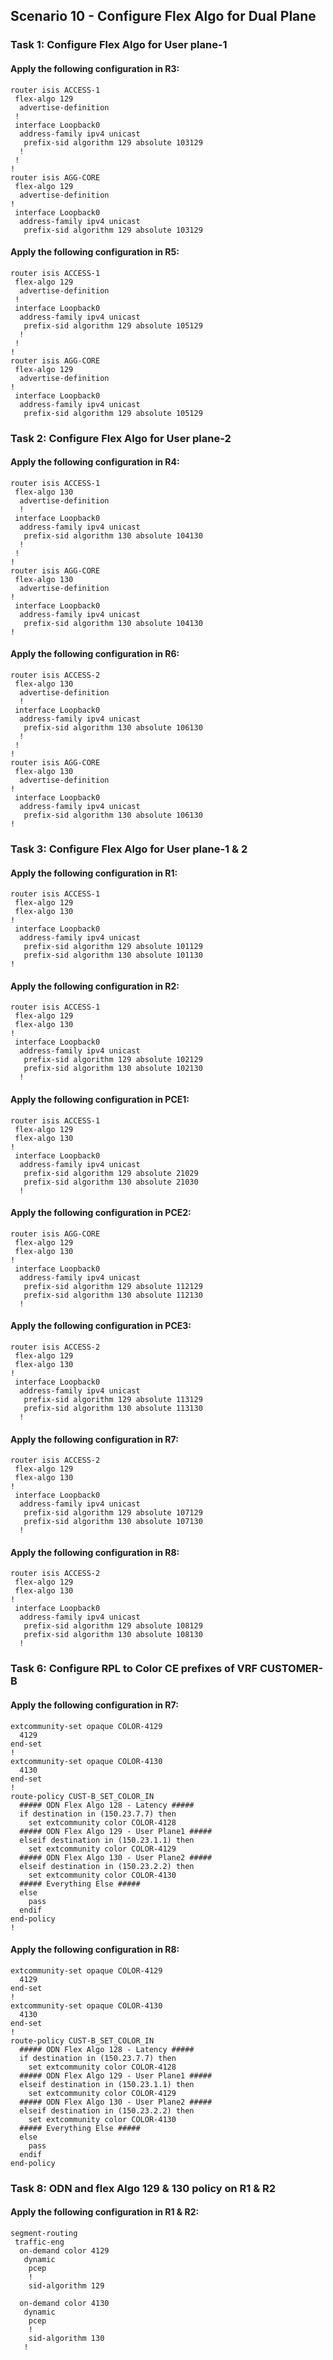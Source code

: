 ## Scenario 10 - Configure Flex Algo for Dual Plane

### Task 1: Configure Flex Algo for User plane-1

#### Apply the following configuration in R3:

```
router isis ACCESS-1
 flex-algo 129
  advertise-definition
 !
 interface Loopback0
  address-family ipv4 unicast
   prefix-sid algorithm 129 absolute 103129
  !
 !
!
router isis AGG-CORE
 flex-algo 129
  advertise-definition
!
 interface Loopback0
  address-family ipv4 unicast
   prefix-sid algorithm 129 absolute 103129

```


#### Apply the following configuration in R5:

```
router isis ACCESS-1
 flex-algo 129
  advertise-definition
 !
 interface Loopback0
  address-family ipv4 unicast
   prefix-sid algorithm 129 absolute 105129
  !
 !
!
router isis AGG-CORE
 flex-algo 129
  advertise-definition
!
 interface Loopback0
  address-family ipv4 unicast
   prefix-sid algorithm 129 absolute 105129

```

### Task 2: Configure Flex Algo for User plane-2

#### Apply the following configuration in R4:

```
router isis ACCESS-1
 flex-algo 130
  advertise-definition
  !
 interface Loopback0
  address-family ipv4 unicast
   prefix-sid algorithm 130 absolute 104130
  !
 !
!
router isis AGG-CORE
 flex-algo 130
  advertise-definition
!
 interface Loopback0
  address-family ipv4 unicast
   prefix-sid algorithm 130 absolute 104130
!
```


#### Apply the following configuration in R6:

```
router isis ACCESS-2
 flex-algo 130
  advertise-definition
  !
 interface Loopback0
  address-family ipv4 unicast
   prefix-sid algorithm 130 absolute 106130
  !
 !
!
router isis AGG-CORE
 flex-algo 130
  advertise-definition
!
 interface Loopback0
  address-family ipv4 unicast
   prefix-sid algorithm 130 absolute 106130
!
```

### Task 3: Configure Flex Algo for User plane-1 & 2

#### Apply the following configuration in R1:

```
router isis ACCESS-1
 flex-algo 129
 flex-algo 130
!
 interface Loopback0
  address-family ipv4 unicast
   prefix-sid algorithm 129 absolute 101129
   prefix-sid algorithm 130 absolute 101130
!
```

#### Apply the following configuration in R2:

```
router isis ACCESS-1
 flex-algo 129
 flex-algo 130
!
 interface Loopback0
  address-family ipv4 unicast
   prefix-sid algorithm 129 absolute 102129
   prefix-sid algorithm 130 absolute 102130
  !
```

#### Apply the following configuration in PCE1:

```
router isis ACCESS-1
 flex-algo 129
 flex-algo 130
!
 interface Loopback0
  address-family ipv4 unicast
   prefix-sid algorithm 129 absolute 21029
   prefix-sid algorithm 130 absolute 21030
  !
```

#### Apply the following configuration in PCE2:

```
router isis AGG-CORE
 flex-algo 129
 flex-algo 130
!
 interface Loopback0
  address-family ipv4 unicast
   prefix-sid algorithm 129 absolute 112129
   prefix-sid algorithm 130 absolute 112130
  !
```

#### Apply the following configuration in PCE3:

```
router isis ACCESS-2
 flex-algo 129
 flex-algo 130
!
 interface Loopback0
  address-family ipv4 unicast
   prefix-sid algorithm 129 absolute 113129
   prefix-sid algorithm 130 absolute 113130
  !
```

#### Apply the following configuration in R7:

```
router isis ACCESS-2
 flex-algo 129
 flex-algo 130
!
 interface Loopback0
  address-family ipv4 unicast
   prefix-sid algorithm 129 absolute 107129
   prefix-sid algorithm 130 absolute 107130
  !
```

#### Apply the following configuration in R8:

```
router isis ACCESS-2
 flex-algo 129
 flex-algo 130
!
 interface Loopback0
  address-family ipv4 unicast
   prefix-sid algorithm 129 absolute 108129
   prefix-sid algorithm 130 absolute 108130
  !
``` 


### Task 6: Configure RPL to Color CE prefixes of VRF CUSTOMER-B

#### Apply the following configuration in R7:

```
extcommunity-set opaque COLOR-4129
  4129
end-set
!
extcommunity-set opaque COLOR-4130
  4130
end-set
!
route-policy CUST-B_SET_COLOR_IN
  ##### ODN Flex Algo 128 - Latency #####
  if destination in (150.23.7.7) then
    set extcommunity color COLOR-4128
  ##### ODN Flex Algo 129 - User Plane1 #####
  elseif destination in (150.23.1.1) then
    set extcommunity color COLOR-4129
  ##### ODN Flex Algo 130 - User Plane2 #####
  elseif destination in (150.23.2.2) then
    set extcommunity color COLOR-4130
  ##### Everything Else #####
  else
    pass
  endif
end-policy
!
```

#### Apply the following configuration in R8:

```
extcommunity-set opaque COLOR-4129
  4129
end-set
!
extcommunity-set opaque COLOR-4130
  4130
end-set
!
route-policy CUST-B_SET_COLOR_IN
  ##### ODN Flex Algo 128 - Latency #####
  if destination in (150.23.7.7) then
    set extcommunity color COLOR-4128
  ##### ODN Flex Algo 129 - User Plane1 #####
  elseif destination in (150.23.1.1) then
    set extcommunity color COLOR-4129
  ##### ODN Flex Algo 130 - User Plane2 #####
  elseif destination in (150.23.2.2) then
    set extcommunity color COLOR-4130
  ##### Everything Else #####
  else
    pass
  endif
end-policy
```


### Task 8: ODN and flex Algo 129 & 130 policy on R1 & R2

#### Apply the following configuration in R1 & R2:

```
segment-routing
 traffic-eng
  on-demand color 4129
   dynamic
    pcep
    !
    sid-algorithm 129

  on-demand color 4130
   dynamic
    pcep
    !
    sid-algorithm 130
   !
```

